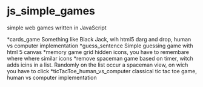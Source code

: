 # js_simple_games
simple web games written in JavaScript

*cards_game
Something like Black Jack,
wih html5 darg and drop, 
human vs computer implementation
*guess_sentence
Simple guessing game
with html 5 canvas
*memory game
grid hidden icons, 
you have to remembare where where similar icons
*remove spaceman
game based on timer, witch adds icins in a list.
Randomly on the list occur a spaceman view, on wich you have to click
*ticTacToe_human_vs_computer
classical tic tac toe game, 
human vs computer implementation
